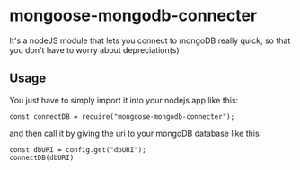 # mongoose-mongodb-connecter
It's a nodeJS module that lets you connect to mongoDB really quick, so that you don't have to worry about depreciation(s)
## Usage

You just have to simply import it into your nodejs app like this:

```
const connectDB = require("mongoose-mongodb-connecter");
```
and then call it by giving the uri to your mongoDB database like this:

```
const dbURI = config.get("dbURI");
connectDB(dbURI)
```
